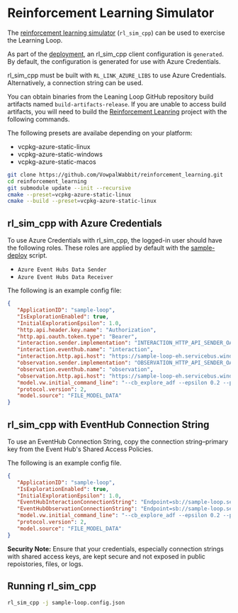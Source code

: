 # Reinforcement Learning Simulator

The [reinforcement learning simulator](https://github.com/VowpalWabbit/reinforcement_learning/tree/master/examples/rl_sim_cpp) (`rl_sim_cpp`) can be used to exercise the Learning Loop.

As part of the [deployment](DEPLOY.md), an rl_sim_cpp client configuration is `generated`. By default, the configuration is generated for use with Azure Credentials.

rl_sim_cpp must be built with `RL_LINK_AZURE_LIBS` to use Azure Credentials. Alternatively, a connection string can be used.

You can obtain binaries from the Leaning Loop GitHub repository build artifacts named `build-artifacts-release`. If you are unable to access build artifacts, you will need to build the [Reinforcement Leanring](https://github.com/VowpalWabbit/reinforcement_learning/blob/master/README.md) project with the following commands.

   The following presets are availabe depending on your platform:

   - vcpkg-azure-static-linux
   - vcpkg-azure-static-windows
   - vcpkg-azure-static-macos

```bash
git clone https://github.com/VowpalWabbit/reinforcement_learning.git
cd reinforcement_learning
git submodule update --init --recursive
cmake --preset=vcpkg-azure-static-linux
cmake --build --preset=vcpkg-azure-static-linux
```

## rl_sim_cpp with Azure Credentials

To use Azure Credentials with rl_sim_cpp, the logged-in user should have the following roles. These roles are applied by default with the [sample-deploy](DEPLOY.md) script.

- `Azure Event Hubs Data Sender`
- `Azure Event Hubs Data Receiver`

The following is an example config file:

```json
{
   "ApplicationID": "sample-loop",
   "IsExplorationEnabled": true,
   "InitialExplorationEpsilon": 1.0,
   "http.api.header.key.name": "Authorization",
   "http.api.oauth.token.type": "Bearer",
   "interaction.sender.implementation": "INTERACTION_HTTP_API_SENDER_OAUTH_AZ",
   "interaction.eventhub.name": "interaction",
   "interaction.http.api.host": "https://sample-loop-eh.servicebus.windows.net:443/interaction/messages",
   "observation.sender.implementation": "OBSERVATION_HTTP_API_SENDER_OAUTH_AZ",
   "observation.eventhub.name": "observation",
   "observation.http.api.host": "https://sample-loop-eh.servicebus.windows.net:443/observation/messages",
   "model.vw.initial_command_line": "--cb_explore_adf --epsilon 0.2 --power_t 0 -l 0.001 --cb_type ips -q ::",
   "protocol.version": 2,
   "model.source": "FILE_MODEL_DATA"
}
```

## rl_sim_cpp with EventHub Connection String

To use an EventHub Connection String, copy the connection string–primary key from the Event Hub's Shared Access Policies.

The following is an example config file.

```json
{
   "ApplicationID": "sample-loop",
   "IsExplorationEnabled": true,
   "InitialExplorationEpsilon": 1.0,
   "EventHubInteractionConnectionString": "Endpoint=sb://sample-loop.servicebus.windows.net/;SharedAccessKeyName=RootManageSharedAccessKey;SharedAccessKey=************;EntityPath=interaction",
   "EventHubObservationConnectionString": "Endpoint=sb://sample-loop.servicebus.windows.net/;SharedAccessKeyName=RootManageSharedAccessKey;SharedAccessKey=************;EntityPath=observation",
   "model.vw.initial_command_line": "--cb_explore_adf --epsilon 0.2 --power_t 0 -l 0.001 --cb_type ips -q ::",
   "protocol.version": 2,
   "model.source": "FILE_MODEL_DATA"
}
```

**Security Note:** Ensure that your credentials, especially connection strings with shared access keys, are kept secure and not exposed in public repoistories, files, or logs.

## Running rl_sim_cpp

```sh
rl_sim_cpp -j sample-loop.config.json
```
